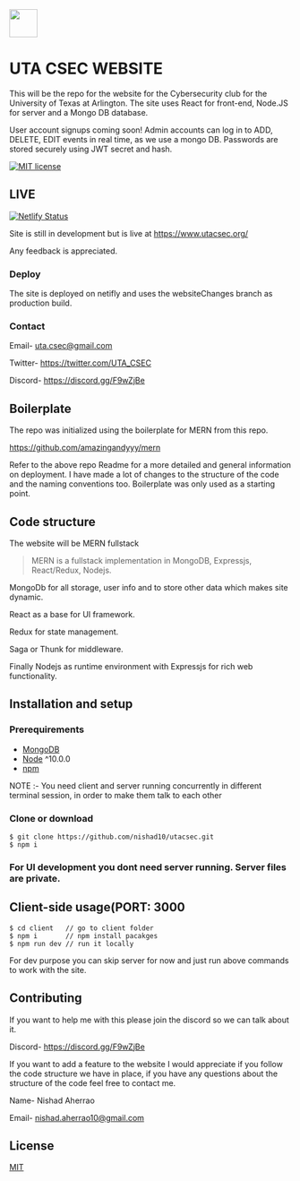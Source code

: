 <img src="https://pbs.twimg.com/profile_images/887044871445295105/9bQlT5Xi_400x400.jpg" height="50" width="50">
<h1 position="relative">UTA CSEC WEBSITE</h1>

This will be the repo for the website for the Cybersecurity club for the University of Texas at Arlington. The site uses React for front-end, Node.JS for server and a Mongo DB database.

User account signups coming soon!
Admin accounts can log in to ADD, DELETE, EDIT events in real time, as we use a mongo DB.
Passwords are stored securely using JWT secret and hash. 

[![MIT license](https://img.shields.io/badge/License-MIT-blue.svg)](https://lbesson.mit-license.org/)
## LIVE

[![Netlify Status](https://api.netlify.com/api/v1/badges/564221ac-ca00-4c1f-8321-9151faa6b86e/deploy-status)](https://app.netlify.com/sites/mystifying-meninsky-280127/deploys)

Site is still in development but is live at https://www.utacsec.org/

Any feedback is appreciated.
### Deploy
The site is deployed on netifly and uses the websiteChanges branch as production build.

### Contact
Email- uta.csec@gmail.com

Twitter- https://twitter.com/UTA_CSEC

Discord- https://discord.gg/F9wZjBe

## Boilerplate

The repo was initialized using the boilerplate for MERN from this repo. 

https://github.com/amazingandyyy/mern

Refer to the above repo Readme for a more detailed and general information on deployment.
I have made a lot of changes to the structure of the code and the naming conventions too. Boilerplate was only used as a starting point.

## Code structure

The website will be MERN fullstack

> MERN is a fullstack implementation in MongoDB, Expressjs, React/Redux, Nodejs.

MongoDb for all storage, user info and to store other data which makes site dynamic.

React as a base for UI framework.

Redux for state management.

Saga or Thunk for middleware.

Finally Nodejs as runtime environment with Expressjs for rich web functionality.

## Installation and setup

### Prerequirements
- [MongoDB](https://gist.github.com/nrollr/9f523ae17ecdbb50311980503409aeb3)
- [Node](https://nodejs.org/en/download/) ^10.0.0
- [npm](https://nodejs.org/en/download/package-manager/)

NOTE :- You need client and server running concurrently in different terminal session, in order to make them talk to each other

### Clone or download
```terminal
$ git clone https://github.com/nishad10/utacsec.git
$ npm i
```
### For UI development you dont need server running. Server files are private.

## Client-side usage(PORT: 3000
```terminal
$ cd client   // go to client folder
$ npm i       // npm install pacakges
$ npm run dev // run it locally
```
For dev purpose you can skip server for now and just run above commands to work with the site.


## Contributing

If you want to help me with this please join the discord so we can talk about it.

Discord- https://discord.gg/F9wZjBe

If you want to add a feature to the website I would appreciate if you follow the code structure we have in place, if you have any questions about the structure of the code feel free to contact me. 

Name- Nishad Aherrao

Email- nishad.aherrao10@gmail.com

## License
[MIT](https://github.com/nishad10/utacsec/blob/master/LICENSE)
